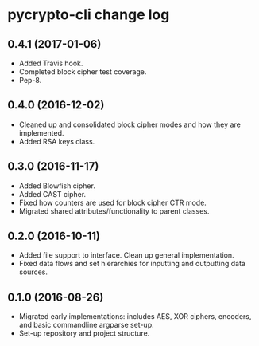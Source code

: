 pycrypto-cli change log
=======================

0.4.1 (2017-01-06)
------------------
- Added Travis hook.
- Completed block cipher test coverage.
- Pep-8.

0.4.0 (2016-12-02)
------------------
- Cleaned up and consolidated block cipher modes and how they are implemented.
- Added RSA keys class.

0.3.0 (2016-11-17)
------------------
- Added Blowfish cipher.
- Added CAST cipher.
- Fixed how counters are used for block cipher CTR mode.
- Migrated shared attributes/functionality to parent classes.

0.2.0 (2016-10-11)
------------------
- Added file support to interface. Clean up general implementation.
- Fixed data flows and set hierarchies for inputting and outputting data sources.

0.1.0 (2016-08-26)
------------------
- Migrated early implementations: includes AES, XOR ciphers, encoders, and basic commandline argparse set-up.
- Set-up repository and project structure.
